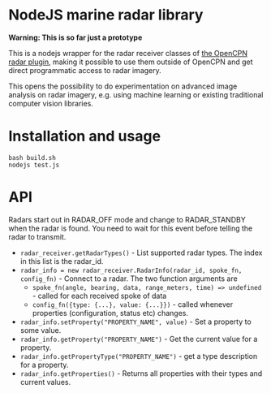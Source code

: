 # NodeJS marine radar library

**Warning: This is so far just a prototype**

This is a nodejs wrapper for the radar receiver classes of [the OpenCPN radar plugin](https://github.com/opencpn-radar-pi/radar_pi),
making it possible to use them outside of OpenCPN and get direct programmatic access to radar imagery.

This opens the possibility to do experimentation on advanced image analysis on radar imagery, e.g. using machine learning or existing traditional computer vision libraries.

# Installation and usage

```
bash build.sh
nodejs test.js
```

# API
Radars start out in RADAR_OFF mode and change to RADAR_STANDBY when the radar is found. You need to wait for this event before telling the radar to transmit.

* `radar_receiver.getRadarTypes()` - List supported radar types. The index in this list is the radar_id.
* `radar_info = new radar_receiver.RadarInfo(radar_id, spoke_fn, config_fn)` - Connect to a radar. The two function arguments are
  * `spoke_fn(angle, bearing, data, range_meters, time) => undefined` - called for each received spoke of data
  * `config_fn({type: {...}, value: {...}})` - called whenever properties (configuration, status etc) changes.
* `radar_info.setProperty("PROPERTY_NAME", value)` - Set a property to some value.
* `radar_info.getProperty("PROPERTY_NAME")` - Get the current value for a property.
* `radar_info.getPropertyType("PROPERTY_NAME")` - get a type description for a property.
* `radar_info.getProperties()` - Returns all properties with their types and current values.
